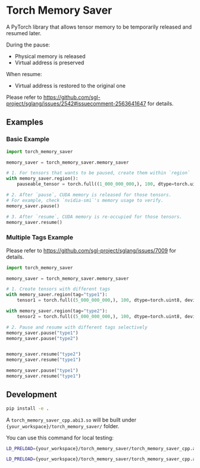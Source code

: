# Torch Memory Saver

A PyTorch library that allows tensor memory to be temporarily released and resumed later.

During the pause:
- Physical memory is released
- Virtual address is preserved

When resume:
- Virtual address is restored to the original one

Please refer to https://github.com/sgl-project/sglang/issues/2542#issuecomment-2563641647 for details.

## Examples

### Basic Example

```python
import torch_memory_saver

memory_saver = torch_memory_saver.memory_saver

# 1. For tensors that wants to be paused, create them within `region`
with memory_saver.region():
    pauseable_tensor = torch.full((1_000_000_000,), 100, dtype=torch.uint8, device='cuda')

# 2. After `pause`, CUDA memory is released for those tensors.
# For example, check `nvidia-smi`'s memory usage to verify.
memory_saver.pause()

# 3. After `resume`, CUDA memory is re-occupied for those tensors.
memory_saver.resume()
```

### Multiple Tags Example

Please refer to https://github.com/sgl-project/sglang/issues/7009 for details.

```python
import torch_memory_saver

memory_saver = torch_memory_saver.memory_saver

# 1. Create tensors with different tags
with memory_saver.region(tag="type1"):
    tensor1 = torch.full((5_000_000_000,), 100, dtype=torch.uint8, device='cuda')

with memory_saver.region(tag="type2"):
    tensor2 = torch.full((5_000_000_000,), 100, dtype=torch.uint8, device='cuda')

# 2. Pause and resume with different tags selectively
memory_saver.pause("type1")
memory_saver.pause("type2")


memory_saver.resume("type2")
memory_saver.resume("type1")

memory_saver.pause("type1")
memory_saver.resume("type1")
```

## Development

```bash
pip install -e .
```

A `torch_memory_saver_cpp.abi3.so` will be built under `{your_workspace}/torch_memory_saver/` folder.

You can use this command for local testing:
```bash
LD_PRELOAD={your_workspace}/torch_memory_saver/torch_memory_saver_cpp.abi3.so python examples/simple.py

LD_PRELOAD={your_workspace}/torch_memory_saver/torch_memory_saver_cpp.abi3.so python examples/mock_rl.py
```